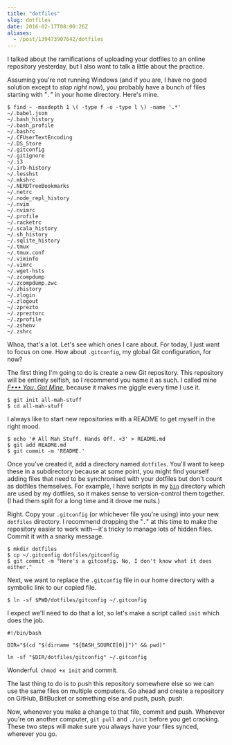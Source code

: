 ```yaml
---
title: "dotfiles"
slug: dotfiles
date: 2016-02-17T08:00:26Z
aliases:
  - /post/139473907642/dotfiles
---
```


I talked about the ramifications of uploading your dotfiles to an online repository yesterday, but I also want to talk a little about the practice.

Assuming you're not running Windows (and if you are, I have no good solution except to _stop right now_), you probably have a bunch of files starting with "`.`" in your home directory. Here's mine.

<!--more-->

    $ find ~ -maxdepth 1 \( -type f -o -type l \) -name '.*'
    ~/.babel.json
    ~/.bash_history
    ~/.bash_profile
    ~/.bashrc
    ~/.CFUserTextEncoding
    ~/.DS_Store
    ~/.gitconfig
    ~/.gitignore
    ~/.i3
    ~/.irb-history
    ~/.lesshst
    ~/.mkshrc
    ~/.NERDTreeBookmarks
    ~/.netrc
    ~/.node_repl_history
    ~/.nvim
    ~/.nvimrc
    ~/.profile
    ~/.racketrc
    ~/.scala_history
    ~/.sh_history
    ~/.sqlite_history
    ~/.tmux
    ~/.tmux.conf
    ~/.viminfo
    ~/.vimrc
    ~/.wget-hsts
    ~/.zcompdump
    ~/.zcompdump.zwc
    ~/.zhistory
    ~/.zlogin
    ~/.zlogout
    ~/.zprezto
    ~/.zpreztorc
    ~/.zprofile
    ~/.zshenv
    ~/.zshrc

Whoa, that's a lot. Let's see which ones I care about. For today, I just want to focus on one. How about `.gitconfig`, my global Git configuration, for now?

The first thing I'm going to do is create a new Git repository. This repository will be entirely selfish, so I recommend you name it as such. I called mine [_F••• You, Got Mine_][fygm], because it makes me giggle every time I use it.

    $ git init all-mah-stuff
    $ cd all-mah-stuff

I always like to start new repositories with a README to get myself in the right mood.

    $ echo '# All Mah Stuff. Hands Off. <3' > README.md
    $ git add README.md
    $ git commit -m 'README.'

Once you've created it, add a directory named `dotfiles`. You'll want to keep these in a subdirectory because at some point, you might find yourself adding files that need to be synchronised with your dotfiles but don't count as dotfiles themselves. For example, I have scripts in my [`bin`][fygm/bin] directory which are used by my dotfiles, so it makes sense to version-control them together. (I had them split for a long time and it drove me nuts.)

Right. Copy your `.gitconfig` (or whichever file you're using) into your new `dotfiles` directory. I recommend dropping the "`.`" at this time to make the repository easier to work with—it's tricky to manage lots of hidden files. Commit it with a snarky message.

    $ mkdir dotfiles
    $ cp ~/.gitconfig dotfiles/gitconfig
    $ git commit -m "Here's a gitconfig. No, I don't know what it does either."

Next, we want to replace the `.gitconfig` file in our home directory with a symbolic link to our copied file.

    $ ln -sf $PWD/dotfiles/gitconfig ~/.gitconfig

I expect we'll need to do that a lot, so let's make a script called `init` which does the job.

    #!/bin/bash

    DIR="$(cd "$(dirname "${BASH_SOURCE[0]}")" && pwd)"

    ln -sf "$DIR/dotfiles/gitconfig" ~/.gitconfig

Wonderful. `chmod +x init` and commit.

The last thing to do is to push this repository somewhere else so we can use the same files on multiple computers. Go ahead and create a repository on GitHub, BitBucket or something else and push, push, push.

Now, whenever you make a change to that file, commit and push. Whenever you're on another computer, `git pull` and `./init` before you get cracking. These two steps will make sure you always have your files synced, wherever you go.

[fygm]: https://github.com/SamirTalwar/fygm
[fygm/bin]: https://github.com/SamirTalwar/fygm/tree/master/bin
